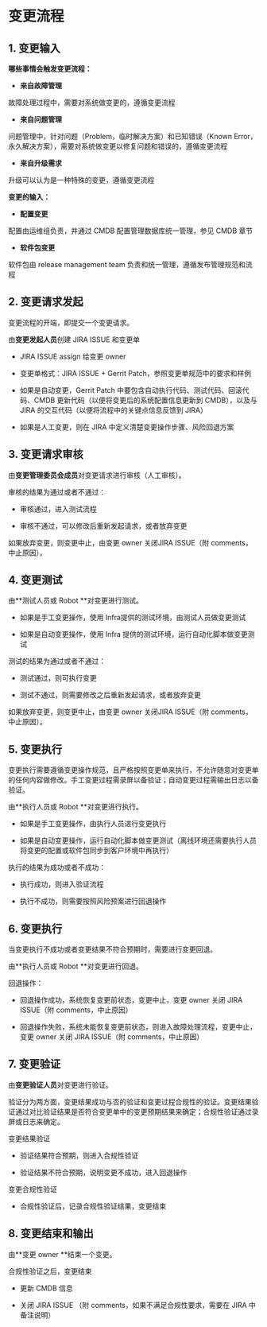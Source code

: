 # 变更流程



## 1. 变更输入

**哪些事情会触发变更流程：**

* **来自故障管理**

 故障处理过程中，需要对系统做变更的，遵循变更流程

* **来自问题管理**

 问题管理中，针对问题（Problem，临时解决方案）和已知错误（Known Error，永久解决方案），需要对系统做变更以修复问题和错误的，遵循变更流程

* **来自升级需求**

 升级可以认为是一种特殊的变更，遵循变更流程

**变更的输入：**

* **配置变更**

 配置由运维组负责，并通过 CMDB 配置管理数据库统一管理，参见 CMDB 章节

* **软件包变更**

 软件包由 release management team 负责和统一管理，遵循发布管理规范和流程

## 2. 变更请求发起

变更流程的开端，即提交一个变更请求。

由**变更发起人员**创建 JIRA ISSUE 和变更单

* JIRA ISSUE assign 给变更 owner

* 变更单格式：JIRA ISSUE + Gerrit Patch，参照变更单规范中的要求和样例

* 如果是自动变更，Gerrit Patch 中要包含自动执行代码、测试代码、回滚代码、CMDB 更新代码（以便将变更后的系统配置信息更新到 CMDB），以及与 JIRA 的交互代码（以便将流程中的关键点信息反馈到 JIRA）

* 如果是人工变更，则在 JIRA 中定义清楚变更操作步骤、风险回退方案

## 3. 变更请求审核

由**变更管理委员会成员**对变更请求进行审核（人工审核）。

审核的结果为通过或者不通过：

* 审核通过，进入测试流程

* 审核不通过，可以修改后重新发起请求，或者放弃变更

如果放弃变更，则变更中止，由变更 owner 关闭JIRA ISSUE（附 comments，中止原因）。

## 4. 变更测试

由**测试人员或 Robot **对变更进行测试。

* 如果是手工变更操作，使用 Infra提供的测试环境，由测试人员做变更测试

* 如果是自动变更操作，使用 Infra 提供的测试环境，运行自动化脚本做变更测试

测试的结果为通过或者不通过：

* 测试通过，则可执行变更

* 测试不通过，则需要修改之后重新发起请求，或者放弃变更

如果放弃变更，则变更中止，由变更 owner 关闭JIRA ISSUE（附 comments，中止原因）。

## 5. 变更执行

变更执行需要遵循变更操作规范，且严格按照变更单来执行，不允许随意对变更单的任何内容做修改。手工变更过程需录屏以备验证；自动变更过程需输出日志以备验证。

由**执行人员或 Robot **对变更进行执行。

* 如果是手工变更操作，由执行人员进行变更执行

* 如果是自动变更操作，运行自动化脚本做变更测试（离线环境还需要执行人员将变更的配置或软件包同步到客户环境中再执行）

执行的结果为成功或者不成功：

* 执行成功，则进入验证流程

* 执行不成功，则需要按照风险预案进行回退操作

## 6. 变更执行

当变更执行不成功或者变更结果不符合预期时，需要进行变更回退。

由**执行人员或 Robot **对变更进行回退。

回退操作：

* 回退操作成功，系统恢复变更前状态，变更中止，变更 owner 关闭 JIRA ISSUE（附 comments，中止原因）

* 回退操作失败，系统未能恢复变更前状态，则进入故障处理流程，变更中止，变更 owner 关闭 JIRA ISSUE（附 comments，中止原因）

## 7. 变更验证

由**变更验证人员**对变更进行验证。

验证分为两方面，变更结果成功与否的验证和变更过程合规性的验证。变更结果验证通过对比验证结果是否符合变更单中的变更预期结果来确定；合规性验证通过录屏或日志来确定。

变更结果验证

* 验证结果符合预期，则进入合规性验证

* 验证结果不符合预期，说明变更不成功，进入回退操作

变更合规性验证

* 合规性验证后，记录合规性验证结果，变更结束


## 8. 变更结束和输出

由**变更 owner **结束一个变更。

合规性验证之后，变更结束

* 更新 CMDB 信息

* 关闭 JIRA ISSUE （附 comments，如果不满足合规性要求，需要在 JIRA 中备注说明）





